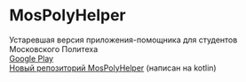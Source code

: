 # MosPolyHelper
Устаревшая версия приложения-помощника для студентов Московского Политеха  
[Google Play](https://play.google.com/store/apps/details?id=com.mospolytech.mospolyhelper)  
[Новый репозиторий MosPolyHelper](https://github.com/tipapro/MosPolyHelper) (написан на kotlin)
